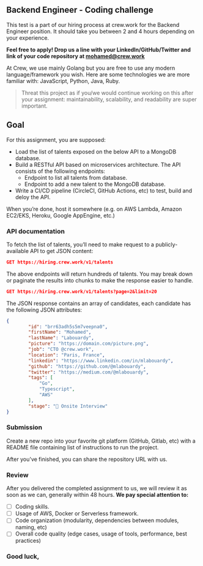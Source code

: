 ## Backend Engineer - Coding challenge

This test is a part of our hiring process at crew.work for the Backend Engineer position. It should take you between 2 and 4 hours depending on your experience.

**Feel free to apply! Drop us a line with your LinkedIn/GitHub/Twitter and link of your code repository at [mohamed@crew.work](mailto:mohamed@crew.work)**

At Crew, we use mainly Golang but you are free to use any modern language/framework you wish. Here are some technologies we are more familiar with: JavaScript, Python, Java, Ruby.

> Threat this project as if you/we would continue working on this after your assignment: maintainability, scalability, and readability are super important.

## Goal

For this assignment, you are supposed:
- Load the list of talents exposed on the below API to a MongoDB database.
- Build a RESTful API based on microservices architecture. The API consists of the following endpoints:
  - Endpoint to list all talents from database.
  - Endpoint to add a new talent to the MongoDB database. 
- Write a CI/CD pipeline (CircleCI, GitHub Actions, etc) to test, build and deloy the API.

When you’re done, host it somewhere (e.g. on AWS Lambda, Amazon EC2/EKS, Heroku, Google AppEngine, etc.)

### API documentation

To fetch the list of talents, you’ll need to make request to a publicly-available API to get JSON content:

```json
GET https://hiring.crew.work/v1/talents
```

The above endpoints will return hundreds of talents. You may break down or paginate the results into chunks to make the response easier to handle.

```json
GET https://hiring.crew.work/v1/talents?page=2&limit=20
```

The JSON response contains an array of candidates, each candidate has the following JSON attributes:

```json
{
        "id": "brr63adh5s5m7veepna0",
        "firstName": "Mohamed",
        "lastName": "Labouardy",
        "picture": "https://domain.com/picture.png",
        "job": "CTO @crew.work",
        "location": "Paris, France",
        "linkedin": "https://www.linkedin.com/in/mlabouardy",
        "github": "https://github.com/@mlabouardy",
        "twitter": "https://medium.com/@mlabouardy",
        "tags": [
            "Go",
            "Typescript",
            "AWS"
        ],
        "stage": "🤝 Onsite Interview"
}
```

### Submission

Create a new repo into your favorite git platform (GitHub, Gitlab, etc) with a README file containing list of instructions to run the project.

After you've finished, you can share the repository URL with us.

### Review

After you delivered the completed assignment to us, we will review it as soon as we can, generally within 48 hours. **We pay special attention to:**

- [ ] Coding skills.
- [ ] Usage of AWS, Docker or Serverless framework.
- [ ] Code organization (modularity, dependencies between modules, naming, etc)
- [ ] Overall code quality (edge cases, usage of tools, performance, best practices)

### Good luck,
